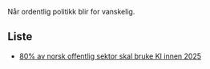 Når ordentlig politikk blir for vanskelig.

## Liste

- [80% av norsk offentlig sektor skal bruke KI innen 2025](https://www.nrk.no/norge/regjeringen-vil-at-80-prosent-av-offentlig-sektor-bruker-ki_-_-urealistisk_-mener-ki-forsker-1.16843972)

